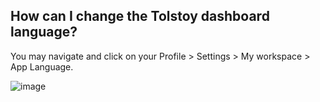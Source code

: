 ## How can I change the Tolstoy dashboard language?

You may navigate and click on your Profile > Settings > My workspace > App Language.

![image](https://github.com/GoTolstoy/tolstoy-toly-kb/assets/159901631/a840baa8-37e0-40a4-83df-2e9876e893f8)
